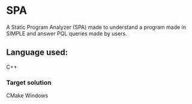 # SPA
A Static Program Analyzer (SPA) made to understand a program made in SIMPLE and answer PQL queries made by users.

## Language used:
C++

### Target solution 
CMake Windows
